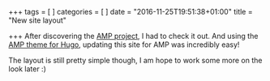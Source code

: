 +++
tags = [ ]
categories = [  ]
date = "2016-11-25T19:51:38+01:00"
title = "New site layout"

+++
After discovering the [AMP project](https://www.ampproject.org/), I had to check it out. And using the [AMP theme for Hugo](http://themes.gohugo.io/amp/), updating this site for AMP was incredibly easy!

The layout is still pretty simple though, I am hope to work some more on the look later :)
